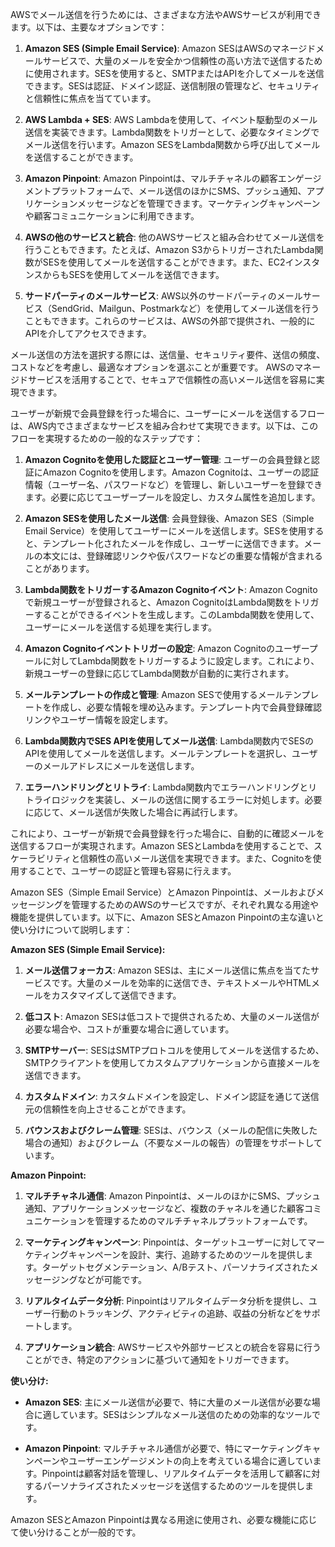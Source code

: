AWSでメール送信を行うためには、さまざまな方法やAWSサービスが利用できます。以下は、主要なオプションです：

1. **Amazon SES (Simple Email Service)**:
   Amazon SESはAWSのマネージドメールサービスで、大量のメールを安全かつ信頼性の高い方法で送信するために使用されます。SESを使用すると、SMTPまたはAPIを介してメールを送信できます。SESは認証、ドメイン認証、送信制限の管理など、セキュリティと信頼性に焦点を当てています。

2. **AWS Lambda + SES**:
   AWS Lambdaを使用して、イベント駆動型のメール送信を実装できます。Lambda関数をトリガーとして、必要なタイミングでメール送信を行います。Amazon SESをLambda関数から呼び出してメールを送信することができます。

3. **Amazon Pinpoint**:
   Amazon Pinpointは、マルチチャネルの顧客エンゲージメントプラットフォームで、メール送信のほかにSMS、プッシュ通知、アプリケーションメッセージなどを管理できます。マーケティングキャンペーンや顧客コミュニケーションに利用できます。

4. **AWSの他のサービスと統合**:
   他のAWSサービスと組み合わせてメール送信を行うこともできます。たとえば、Amazon S3からトリガーされたLambda関数がSESを使用してメールを送信することができます。また、EC2インスタンスからもSESを使用してメールを送信できます。

5. **サードパーティのメールサービス**:
   AWS以外のサードパーティのメールサービス（SendGrid、Mailgun、Postmarkなど）を使用してメール送信を行うこともできます。これらのサービスは、AWSの外部で提供され、一般的にAPIを介してアクセスできます。

メール送信の方法を選択する際には、送信量、セキュリティ要件、送信の頻度、コストなどを考慮し、最適なオプションを選ぶことが重要です。 AWSのマネージドサービスを活用することで、セキュアで信頼性の高いメール送信を容易に実現できます。


ユーザーが新規で会員登録を行った場合に、ユーザーにメールを送信するフローは、AWS内でさまざまなサービスを組み合わせて実現できます。以下は、このフローを実現するための一般的なステップです：

1. **Amazon Cognitoを使用した認証とユーザー管理**:
   ユーザーの会員登録と認証にAmazon Cognitoを使用します。Amazon Cognitoは、ユーザーの認証情報（ユーザー名、パスワードなど）を管理し、新しいユーザーを登録できます。必要に応じてユーザープールを設定し、カスタム属性を追加します。

2. **Amazon SESを使用したメール送信**:
   会員登録後、Amazon SES（Simple Email Service）を使用してユーザーにメールを送信します。SESを使用すると、テンプレート化されたメールを作成し、ユーザーに送信できます。メールの本文には、登録確認リンクや仮パスワードなどの重要な情報が含まれることがあります。

3. **Lambda関数をトリガーするAmazon Cognitoイベント**:
   Amazon Cognitoで新規ユーザーが登録されると、Amazon CognitoはLambda関数をトリガーすることができるイベントを生成します。このLambda関数を使用して、ユーザーにメールを送信する処理を実行します。

4. **Amazon Cognitoイベントトリガーの設定**:
   Amazon Cognitoのユーザープールに対してLambda関数をトリガーするように設定します。これにより、新規ユーザーの登録に応じてLambda関数が自動的に実行されます。

5. **メールテンプレートの作成と管理**:
   Amazon SESで使用するメールテンプレートを作成し、必要な情報を埋め込みます。テンプレート内で会員登録確認リンクやユーザー情報を設定します。

6. **Lambda関数内でSES APIを使用してメール送信**:
   Lambda関数内でSESのAPIを使用してメールを送信します。メールテンプレートを選択し、ユーザーのメールアドレスにメールを送信します。

7. **エラーハンドリングとリトライ**:
   Lambda関数内でエラーハンドリングとリトライロジックを実装し、メールの送信に関するエラーに対処します。必要に応じて、メール送信が失敗した場合に再試行します。

これにより、ユーザーが新規で会員登録を行った場合に、自動的に確認メールを送信するフローが実現されます。Amazon SESとLambdaを使用することで、スケーラビリティと信頼性の高いメール送信を実現できます。また、Cognitoを使用することで、ユーザーの認証と管理も容易に行えます。


Amazon SES（Simple Email Service）とAmazon Pinpointは、メールおよびメッセージングを管理するためのAWSのサービスですが、それぞれ異なる用途や機能を提供しています。以下に、Amazon SESとAmazon Pinpointの主な違いと使い分けについて説明します：

**Amazon SES (Simple Email Service):**

1. **メール送信フォーカス**: Amazon SESは、主にメール送信に焦点を当てたサービスです。大量のメールを効率的に送信でき、テキストメールやHTMLメールをカスタマイズして送信できます。

2. **低コスト**: Amazon SESは低コストで提供されるため、大量のメール送信が必要な場合や、コストが重要な場合に適しています。

3. **SMTPサーバー**: SESはSMTPプロトコルを使用してメールを送信するため、SMTPクライアントを使用してカスタムアプリケーションから直接メールを送信できます。

4. **カスタムドメイン**: カスタムドメインを設定し、ドメイン認証を通じて送信元の信頼性を向上させることができます。

5. **バウンスおよびクレーム管理**: SESは、バウンス（メールの配信に失敗した場合の通知）およびクレーム（不要なメールの報告）の管理をサポートしています。

**Amazon Pinpoint:**

1. **マルチチャネル通信**: Amazon Pinpointは、メールのほかにSMS、プッシュ通知、アプリケーションメッセージなど、複数のチャネルを通じた顧客コミュニケーションを管理するためのマルチチャネルプラットフォームです。

2. **マーケティングキャンペーン**: Pinpointは、ターゲットユーザーに対してマーケティングキャンペーンを設計、実行、追跡するためのツールを提供します。ターゲットセグメンテーション、A/Bテスト、パーソナライズされたメッセージングなどが可能です。

3. **リアルタイムデータ分析**: Pinpointはリアルタイムデータ分析を提供し、ユーザー行動のトラッキング、アクティビティの追跡、収益の分析などをサポートします。

4. **アプリケーション統合**: AWSサービスや外部サービスとの統合を容易に行うことができ、特定のアクションに基づいて通知をトリガーできます。

**使い分け:**

- **Amazon SES**: 主にメール送信が必要で、特に大量のメール送信が必要な場合に適しています。SESはシンプルなメール送信のための効率的なツールです。

- **Amazon Pinpoint**: マルチチャネル通信が必要で、特にマーケティングキャンペーンやユーザーエンゲージメントの向上を考えている場合に適しています。Pinpointは顧客対話を管理し、リアルタイムデータを活用して顧客に対するパーソナライズされたメッセージを送信するためのツールを提供します。

Amazon SESとAmazon Pinpointは異なる用途に使用され、必要な機能に応じて使い分けることが一般的です。

